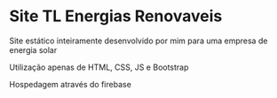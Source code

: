 # Site TL Energias Renovaveis
Site estático inteiramente desenvolvido por mim para uma empresa de energia solar

Utilização apenas de HTML, CSS, JS e Bootstrap

Hospedagem através do firebase
